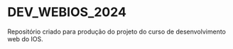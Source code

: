 # DEV_WEBIOS_2024
Repositório criado para produção do projeto do curso de desenvolvimento web do IOS.
